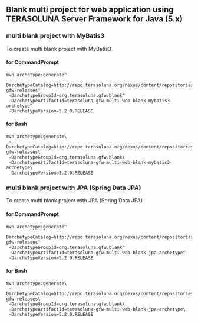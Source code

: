 ## Blank multi project for web application using TERASOLUNA Server Framework for Java (5.x) 

### multi blank project with MyBatis3

To create multi blank project with MyBatis3

#### for CommandPrompt

``` console
mvn archetype:generate^
 -DarchetypeCatalog=http://repo.terasoluna.org/nexus/content/repositories/terasoluna-gfw-releases^
 -DarchetypeGroupId=org.terasoluna.gfw.blank^
 -DarchetypeArtifactId=terasoluna-gfw-multi-web-blank-mybatis3-archetype^
 -DarchetypeVersion=5.2.0.RELEASE
```

#### for Bash

``` console
mvn archetype:generate\
 -DarchetypeCatalog=http://repo.terasoluna.org/nexus/content/repositories/terasoluna-gfw-releases\
 -DarchetypeGroupId=org.terasoluna.gfw.blank\
 -DarchetypeArtifactId=terasoluna-gfw-multi-web-blank-mybatis3-archetype\
 -DarchetypeVersion=5.2.0.RELEASE
```

### multi blank project with JPA (Spring Data JPA)

To create multi blank project with JPA (Spring Data JPA)

#### for CommandPrompt

``` console
mvn archetype:generate^
 -DarchetypeCatalog=http://repo.terasoluna.org/nexus/content/repositories/terasoluna-gfw-releases^
 -DarchetypeGroupId=org.terasoluna.gfw.blank^
 -DarchetypeArtifactId=terasoluna-gfw-multi-web-blank-jpa-archetype^
 -DarchetypeVersion=5.2.0.RELEASE
```

#### for Bash

``` console
mvn archetype:generate\
 -DarchetypeCatalog=http://repo.terasoluna.org/nexus/content/repositories/terasoluna-gfw-releases\
 -DarchetypeGroupId=org.terasoluna.gfw.blank\
 -DarchetypeArtifactId=terasoluna-gfw-multi-web-blank-jpa-archetype\
 -DarchetypeVersion=5.2.0.RELEASE
```
